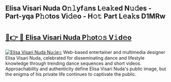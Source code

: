 ## Elisa Visari Nuda O𝚗𝚕yf𝚊ns L𝚎a𝚔ed N𝚞𝚍es - Part-yqa P𝚑𝚘tos Vi𝚍𝚎o - H𝚘𝚝 Part L𝚎a𝚔s D1MRw

# <h2><a href="http://kf8m7c.oniu.top/?m=Elisa+Visari+Nuda">🔗👉 🔴 Elisa Visari Nuda P𝚑ot𝚘𝚜 V𝚒d𝚎o</a></h2>

[![Elisa Visari Nuda Nu𝚍e𝚜](https://i.imgur.com/0qMVB7G.gif)](http://kf8m7c.oniu.top/?m=Elisa+Visari+Nuda)
Web-based entertainer and multimedia designer Elisa Visari Nuda, celebrated for disseminating dance and lifestyle knowledge through trending dance sequences and short videos. Approachability and authenticity define Elisa Visari Nuda's public image, but the enigma of his private life continues to captivate the public.  

